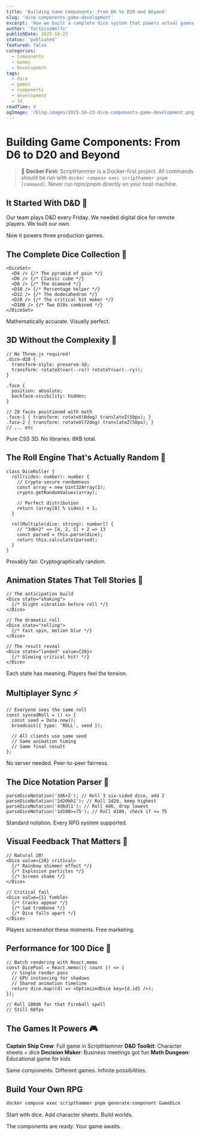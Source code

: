 ```yaml
---
title: 'Building Game Components: From D6 to D20 and Beyond'
slug: 'dice-components-game-development'
excerpt: 'How we built a complete dice system that powers actual games.'
author: 'TortoiseWolfe'
publishDate: 2025-10-23
status: 'published'
featured: false
categories:
  - Components
  - Games
  - Development
tags:
  - dice
  - games
  - components
  - development
  - 3d
readTime: 8
ogImage: '/blog-images/2025-10-23-dice-components-game-development.png'
---
```


# Building Game Components: From D6 to D20 and Beyond

> 🐳 **Docker First**: ScriptHammer is a Docker-first project. All commands should be run with `docker compose exec scripthammer pnpm [command]`. Never run npm/pnpm directly on your host machine.

## It Started With D&D 🐉

Our team plays D&D every Friday.
We needed digital dice for remote players.
We built our own.

Now it powers three production games.

## The Complete Dice Collection 🎲

```tsx
<DiceSet>
  <D4 /> {/* The pyramid of pain */}
  <D6 /> {/* Classic cube */}
  <D8 /> {/* The diamond */}
  <D10 /> {/* Percentage helper */}
  <D12 /> {/* The dodecahedron */}
  <D20 /> {/* The critical hit maker */}
  <D100 /> {/* Two D10s combined */}
</DiceSet>
```

Mathematically accurate. Visually perfect.

## 3D Without the Complexity 🎨

```tsx
// No Three.js required!
.dice-d20 {
  transform-style: preserve-3d;
  transform: rotateX(var(--rx)) rotateY(var(--ry));
}

.face {
  position: absolute;
  backface-visibility: hidden;
}

// 20 faces positioned with math
.face-1 { transform: rotateX(0deg) translateZ(50px); }
.face-2 { transform: rotateX(72deg) translateZ(50px); }
// ... etc
```

Pure CSS 3D. No libraries. 8KB total.

## The Roll Engine That's Actually Random 🎰

```tsx
class DiceRoller {
  roll(sides: number): number {
    // Crypto-secure randomness
    const array = new Uint32Array(1);
    crypto.getRandomValues(array);

    // Perfect distribution
    return (array[0] % sides) + 1;
  }

  rollMultiple(dice: string): number[] {
    // "3d6+2" => [4, 2, 5] + 2 => 13
    const parsed = this.parse(dice);
    return this.calculate(parsed);
  }
}
```

Provably fair. Cryptographically random.

## Animation States That Tell Stories 📖

```tsx
// The anticipation build
<Dice state="shaking">
  {/* Slight vibration before roll */}
</Dice>

// The dramatic roll
<Dice state="rolling">
  {/* Fast spin, motion blur */}
</Dice>

// The result reveal
<Dice state="landed" value={20}>
  {/* Glowing critical hit! */}
</Dice>
```

Each state has meaning. Players feel the tension.

## Multiplayer Sync ⚡

```tsx
// Everyone sees the same roll
const syncedRoll = () => {
  const seed = Date.now();
  broadcast({ type: 'ROLL', seed });

  // All clients use same seed
  // Same animation timing
  // Same final result
};
```

No server needed. Peer-to-peer fairness.

## The Dice Notation Parser 🎯

```tsx
parseDiceNotation('3d6+2'); // Roll 3 six-sided dice, add 2
parseDiceNotation('2d20kh1'); // Roll 2d20, keep highest
parseDiceNotation('4d6dl1'); // Roll 4d6, drop lowest
parseDiceNotation('1d100>=75'); // Roll d100, check if >= 75
```

Standard notation. Every RPG system supported.

## Visual Feedback That Matters 💫

```tsx
// Natural 20!
<Dice value={20} critical>
  {/* Rainbow shimmer effect */}
  {/* Explosion particles */}
  {/* Screen shake */}
</Dice>

// Critical fail
<Dice value={1} fumble>
  {/* Cracks appear */}
  {/* Sad trombone */}
  {/* Dice falls apart */}
</Dice>
```

Players screenshot these moments. Free marketing.

## Performance for 100 Dice 🚀

```tsx
// Batch rendering with React.memo
const DicePool = React.memo(({ count }) => {
  // Single render pass
  // GPU instancing for shadows
  // Shared animation timeline
  return dice.map((d) => <OptimizedDice key={d.id} />);
});

// Roll 100d6 for that Fireball spell
// Still 60fps
```

## The Games It Powers 🎮

**Captain Ship Crew**: Full game in ScriptHammer
**D&D Toolkit**: Character sheets + dice
**Decision Maker**: Business meetings got fun
**Math Dungeon**: Educational game for kids

Same components. Different games. Infinite possibilities.

## Build Your Own RPG

```bash
docker compose exec scripthammer pnpm generate:component GameDice
```

Start with dice. Add character sheets. Build worlds.

The components are ready. Your game awaits.
